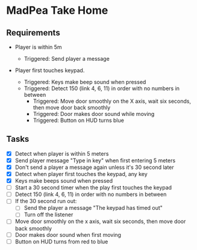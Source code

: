 # MadPea Take Home

## Requirements

- Player is within 5m

  - Triggered: Send player a message

- Player first touches keypad.
  - Triggered: Keys make beep sound when pressed
  - Triggered: Detect 150 (link 4, 6, 11) in order with no numbers in between
    - Triggered: Move door smoothly on the X axis, wait six seconds, then move door back smoothly
    - Triggered: Door makes door sound while moving
    - Triggered: Button on HUD turns blue

## Tasks

- [x] Detect when player is within 5 meters
- [x] Send player message "Type in key" when first entering 5 meters
- [x] Don't send a player a message again unless it's 30 second later
- [x] Detect when player first touches the keypad, any key
- [x] Keys make beeps sound when pressed
- [ ] Start a 30 second timer when the play first touches the keypad
- [ ] Detect 150 (link 4, 6, 11) in order with no numbers in between
- [ ] If the 30 second run out:
  - [ ] Send the player a message "The keypad has timed out"
  - [ ] Turn off the listener
- [ ] Move door smoothly on the x axis, wait six seconds, then move door back smoothly
- [ ] Door makes door sound when first moving
- [ ] Button on HUD turns from red to blue
